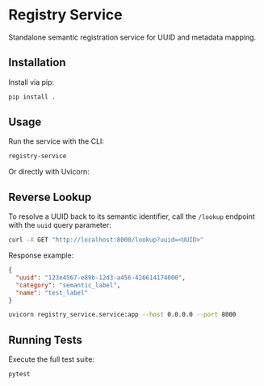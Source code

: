 # Registry Service

Standalone semantic registration service for UUID and metadata mapping.

## Installation

Install via pip:
```bash
pip install .
```

## Usage

Run the service with the CLI:
```bash
registry-service
```

Or directly with Uvicorn:
## Reverse Lookup

To resolve a UUID back to its semantic identifier, call the `/lookup` endpoint with the `uuid` query parameter:

```bash
curl -X GET "http://localhost:8000/lookup?uuid=<UUID>"
```

Response example:
```json
{
  "uuid": "123e4567-e89b-12d3-a456-426614174000",
  "category": "semantic_label",
  "name": "test_label"
}
```
```bash
uvicorn registry_service.service:app --host 0.0.0.0 --port 8000
```

## Running Tests

Execute the full test suite:
```bash
pytest
```
